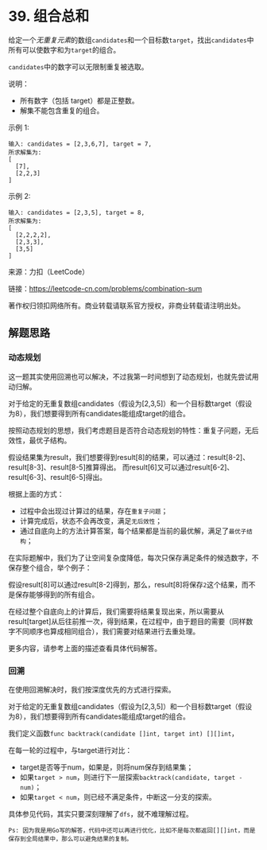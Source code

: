 # 39. 组合总和

给定一个*无重复元素*的数组`candidates`和一个目标数`target`，找出`candidates`中所有可以使数字和为`target`的组合。

`candidates`中的数字可以无限制重复被选取。

说明：

- 所有数字（包括 target）都是正整数。
- 解集不能包含重复的组合。 

示例 1:

```
输入: candidates = [2,3,6,7], target = 7,
所求解集为:
[
  [7],
  [2,2,3]
]
```

示例 2:

```
输入: candidates = [2,3,5], target = 8,
所求解集为:
[
  [2,2,2,2],
  [2,3,3],
  [3,5]
]
```

来源：力扣（LeetCode）

链接：https://leetcode-cn.com/problems/combination-sum

著作权归领扣网络所有。商业转载请联系官方授权，非商业转载请注明出处。

## 解题思路
### 动态规划

这一题其实使用回溯也可以解决，不过我第一时间想到了动态规划，也就先尝试用动归解。

对于给定的无重复数组candidates（假设为[2,3,5]）和一个目标数target（假设为8），我们想要得到所有candidates能组成target的组合。

按照动态规划的思想，我们考虑题目是否符合动态规划的特性：重复子问题，无后效性，最优子结构。

假设结果集为result，我们想要得到result[8]的结果，可以通过：result[8-2]、result[8-3]、result[8-5]推算得出。
而result[6]又可以通过result[6-2]、result[6-3]、result[6-5]得出。

根据上面的方式：

- 过程中会出现过计算过的结果，存在`重复子问题`；
- 计算完成后，状态不会再改变，满足`无后效性`；
- 通过自底向上的方法计算答案，每个结果都是当前的最优解，满足了`最优子结构`；

在实际题解中，我们为了让空间复杂度降低，每次只保存满足条件的候选数字，不保存整个组合，举个例子：

假设result[8]可以通过result[8-2]得到，那么，result[8]将保存`2`这个结果，而不是保存能够得到的所有组合。

在经过整个自底向上的计算后，我们需要将结果复现出来，所以需要从result[target]从后往前推一次，得到结果，在过程中，由于题目的需要（同样数字不同顺序也算成相同组合），我们需要对结果进行去重处理。

更多内容，请参考上面的描述查看具体代码解答。

### 回溯

在使用回溯解决时，我们按深度优先的方式进行探索。

对于给定的无重复数组candidates（假设为[2,3,5]）和一个目标数target（假设为8），我们想要得到所有candidates能组成target的组合。

我们定义函数`func backtrack(candidate []int, target int) [][]int`，

在每一轮的过程中，与target进行对比：

- target是否等于num，如果是，则将num保存到结果集；
- 如果`target > num`，则进行下一层探索`backtrack(candidate, target - num)`；
- 如果`target < num`，则已经不满足条件，中断这一分支的探索。

具体参见代码，其实只要深刻理解了`dfs`，就不难理解过程。

`Ps: 因为我是用Go写的解答，代码中还可以再进行优化，比如不是每次都返回[][]int，而是保存到全局结果中，那么可以避免结果的复制。`
